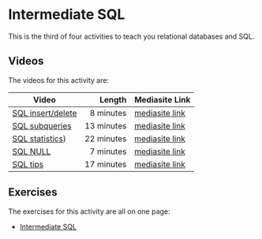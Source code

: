 # Intermediate SQL

This is the third of four activities to teach you relational databases and SQL.

## Videos

The videos for this activity are:

| Video | Length | Mediasite Link |
|-------|-------:|----------------|
| [SQL insert/delete](https://ams-hsta-ims-ond.mediasite.com/MediasiteDeliver/vol01/bristoluniversity/MP4Video/95f4f114-d85c-47f5-a533-0cb32f69b58c.mp4/QualityLevels(698000))  | 8 minutes | [mediasite link](https://mediasite.bris.ac.uk/Mediasite/Play/4f83435e7b3d46299042952b63d010bf1d) |
| [SQL subqueries](https://ams-hsta-ims-ond.mediasite.com/MediasiteDeliver/vol01/bristoluniversity/MP4Video/f477bbcf-dbc3-4ca3-b684-679df2b7bfae.mp4/QualityLevels(698000))  | 13 minutes | [mediasite link](https://mediasite.bris.ac.uk/Mediasite/Play/8b40ddf3273c4d4684a17a0d915b9fba1d) |
| [SQL statistics](https://ams-hsta-ims-ond.mediasite.com/MediasiteDeliver/vol01/bristoluniversity/MP4Video/abdfca9a-7cc2-489e-ab55-bf4033a89ee2.mp4/QualityLevels(698000)))  | 22 minutes | [mediasite link](https://mediasite.bris.ac.uk/Mediasite/Play/deb1e6b1bf0542ebaabf0b60849e1a181d) |
| [SQL NULL](https://ams-hsta-ims-ond.mediasite.com/MediasiteDeliver/vol01/bristoluniversity/MP4Video/48f9ce6e-ae99-47e3-9e7f-2a91f7fd4f11.mp4/QualityLevels(698000))  | 7 minutes | [mediasite link](https://mediasite.bris.ac.uk/Mediasite/Play/2530533262754ce0a05e801f45562be41d) |
| [SQL tips](https://ams-hsta-ims-ond.mediasite.com/MediasiteDeliver/vol01/bristoluniversity/MP4Video/7e570b3a-50d1-4547-8c31-bc6df22f43b3.mp4/QualityLevels(698000))  | 17 minutes | [mediasite link](https://mediasite.bris.ac.uk/Mediasite/Play/df78631257674700916b7bc94ba67ea31d) |

## Exercises

The exercises for this activity are all on one page:

  - [Intermediate SQL](./databases/3/exercises.md)